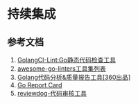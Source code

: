 # 持续集成

## 参考文档

1. [GolangCI-Lint:Go静态代码检查工具](https://github.com/golangci/golangci-lint)
2. [awesome-go-linters工具集列表](https://github.com/golangci/awesome-go-linters)
3. [Golang代码分析&质量报告工具[360出品]](https://github.com/360EntSecGroup-Skylar/goreporter)
4. [Go Report Card](https://goreportcard.com/)
5. [reviewdog-代码审核工具](https://github.com/reviewdog/reviewdog)
